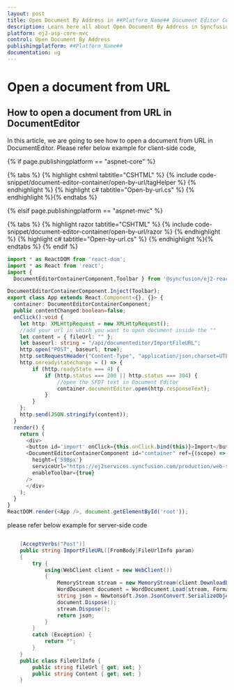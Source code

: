 ```yaml
---
layout: post
title: Open Document By Address in ##Platform_Name## Document Editor Component
description: Learn here all about Open Document By Address in Syncfusion ##Platform_Name## Document Editor component of Syncfusion Essential JS 2 and more.
platform: ej2-asp-core-mvc
control: Open Document By Address
publishingplatform: ##Platform_Name##
documentation: ug
---
```



# Open a document from URL

## How to open a document from URL in DocumentEditor

In this article, we are going to see how to open a document from URL in DocumentEditor. Please refer below example for client-side code,

{% if page.publishingplatform == "aspnet-core" %}

{% tabs %}
{% highlight cshtml tabtitle="CSHTML" %}
{% include code-snippet/document-editor-container/open-by-url/tagHelper %}
{% endhighlight %}
{% highlight c# tabtitle="Open-by-url.cs" %}
{% endhighlight %}{% endtabs %}

{% elsif page.publishingplatform == "aspnet-mvc" %}

{% tabs %}
{% highlight razor tabtitle="CSHTML" %}
{% include code-snippet/document-editor-container/open-by-url/razor %}
{% endhighlight %}
{% highlight c# tabtitle="Open-by-url.cs" %}
{% endhighlight %}{% endtabs %}
{% endif %}



```typescript
import * as ReactDOM from 'react-dom';
import * as React from 'react';
import {
  DocumentEditorContainerComponent,Toolbar } from '@syncfusion/ej2-react-documenteditor';

DocumentEditorContainerComponent.Inject(Toolbar);
export class App extends React.Component<{}, {}> {
  container: DocumentEditorContainerComponent;
  public contentChanged:boolean=false;
  onClick():void {
    let http: XMLHttpRequest = new XMLHttpRequest();
    //add your url in which you want to open document inside the ""
    let content = { fileUrl: "" };
    let baseurl: string = "/api/documenteditor/ImportFileURL";
    http.open("POST", baseurl, true);
    http.setRequestHeader("Content-Type", "application/json;charset=UTF-8");
    http.onreadystatechange = () => {
        if (http.readyState === 4) {
            if (http.status === 200 || http.status === 304) {
                //open the SFDT text in Document Editor
                container.documentEditor.open(http.responseText);
            }
        }
    };
    http.send(JSON.stringify(content));
  }
  render() {
    return (
      <div>
      <button id='import' onClick={this.onClick.bind(this)}>Import</button>
      <DocumentEditorContainerComponent id="container" ref={(scope) => { this.container = scope; }}
        height={'590px'}
        serviceUrl="https://ej2services.syncfusion.com/production/web-services/api/documenteditor/"
        enableToolbar={true}
      />
      </div>
    );
  }
}
ReactDOM.render(<App />, document.getElementById('root'));

```

please refer below example for server-side code

```csharp

    [AcceptVerbs("Post")]
    public string ImportFileURL([FromBody]FileUrlInfo param)
    {
        try {
            using(WebClient client = new WebClient())
            {
                MemoryStream stream = new MemoryStream(client.DownloadData(param.fileUrl));
                WordDocument document = WordDocument.Load(stream, FormatType.Docx);
                string json = Newtonsoft.Json.JsonConvert.SerializeObject(document);
                document.Dispose();
                stream.Dispose();
                return json;
            }
        }
        catch (Exception) {
            return "";
        }
    }
    public class FileUrlInfo {
        public string fileUrl { get; set; }
        public string Content { get; set; }
    }

```
